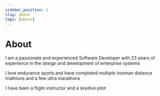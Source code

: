 ```yaml
---
sidebar_position: 1
slug: about
tags: [about]
---
```


# About

I am a passionate and experienced Software Developer with 23 years of experience in the design and development of enterprise systems

I love endurance sports and have completed multiple ironman distance triathlons and a few ultra marathons

I have been a flight instructor and a skydive pilot
